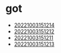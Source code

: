 # got
- [20221003151214](/zet/20221003151214/README.md)
- [20221003151212](/zet/20221003151212/README.md)
- [20221003151211](/zet/20221003151211/README.md)
- [20221003151213](/zet/20221003151213/README.md)

